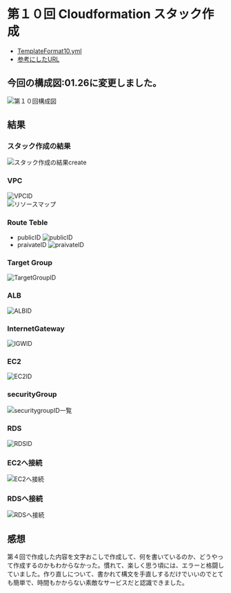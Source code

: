 # 第１０回 Cloudformation スタック作成  
  
- [TemplateFormat10.yml](/Templates10/TemplateFormat10.yml)
- [参考にしたURL](https://techblog.nhn-techorus.com/archives/24028)  

## 今回の構成図:01.26に変更しました。  
![第１０回構成図](images/再第１０回構成図.drawio.png)
    
## 結果
  
### スタック作成の結果  
![スタック作成の結果create](images/第１０Create.png) 

### VPC  
![VPCID](images/第１０VPC.png)  
![リソースマップ](images/第１０リソースマップ.png)  
  
### Route Teble  
- publicID
![publicID](images/第１０publicRT.png)  
- praivateID
![praivateID](images/第１０praivateRT.png)  
  
### Target Group  
![TargetGroupID](images/第１０TG.png)  
  
### ALB  
![ALBID](images/第１０ALB.png)  
  
### InternetGateway
![IGWID](images/第１０IGW.png)  
  
### EC2  
![EC2ID](images/第１０EC2.png)  
  
### securityGroup  
![securitygroupID一覧](images/第１０セキュリティー.png)  
  
### RDS  
![RDSID](images/第１０RDS.png)  
  
### EC2へ接続  
![EC2へ接続](images/第１０EC2へ接続.png)  
  
### RDSへ接続  
![RDSへ接続](images/第１０SQLへ接続.png)  
  
## 感想  
第４回で作成した内容を文字おこしで作成して、何を書いているのか、どうやって作成するのかもわからなかった。慣れて、楽しく思う頃には、エラーと格闘していました。作り直しについて、書かれて構文を手直しするだけでいいのでとても簡単で、時間もかからない素敵なサービスだと認識できました。


 
